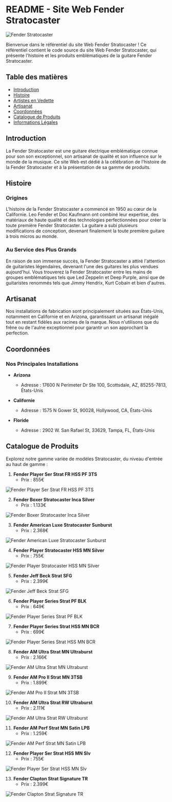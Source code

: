# README - Site Web Fender Stratocaster

![Fender Stratocaster](/strat.071636f3.webp)

Bienvenue dans le référentiel du site Web Fender Stratocaster ! Ce référentiel contient le code source du site Web Fender Stratocaster, qui présente l'histoire et les produits emblématiques de la guitare Fender Stratocaster.

## Table des matières
- [Introduction](#introduction)
- [Histoire](#histoire)
- [Artistes en Vedette](#artistes-en-vedette)
- [Artisanat](#artisanat)
- [Coordonnées](#coordonnées)
- [Catalogue de Produits](#catalogue-de-produits)
- [Informations Légales](#informations-légales)

## Introduction
La Fender Stratocaster est une guitare électrique emblématique connue pour son son exceptionnel, son artisanat de qualité et son influence sur le monde de la musique. Ce site Web est dédié à la célébration de l'histoire de la Fender Stratocaster et à la présentation de sa gamme de produits.

## Histoire
### Origines
L'histoire de la Fender Stratocaster a commencé en 1950 au cœur de la Californie. Leo Fender et Doc Kaufmann ont combiné leur expertise, des matériaux de haute qualité et des technologies perfectionnées pour créer la toute première Fender Stratocaster. La guitare a subi plusieurs modifications de conception, devenant finalement la toute première guitare à trois micros au monde.

### Au Service des Plus Grands
En raison de son immense succès, la Fender Stratocaster a attiré l'attention de guitaristes légendaires, devenant l'une des guitares les plus vendues aujourd'hui. Vous trouverez la Fender Stratocaster entre les mains de groupes emblématiques tels que Led Zeppelin et Deep Purple, ainsi que de guitaristes renommés tels que Jimmy Hendrix, Kurt Cobain et bien d'autres.

## Artisanat
Nos installations de fabrication sont principalement situées aux États-Unis, notamment en Californie et en Arizona, garantissant un artisanat inégalé tout en restant fidèles aux racines de la marque. Nous n'utilisons que du frêne ou de l'aulne exceptionnel pour garantir un son approchant la perfection.

## Coordonnées
### Nos Principales Installations
- **Arizona**
  - Adresse : 17600 N Perimeter Dr Ste 100, Scottsdale, AZ, 85255-7813, États-Unis

- **Californie**
  - Adresse : 1575 N Gower St, 90028, Hollywood, CA, États-Unis

- **Floride**
  - Adresse : 2902 W. San Rafael St, 33629, Tampa, FL, États-Unis

## Catalogue de Produits
Explorez notre gamme variée de modèles Stratocaster, du niveau d'entrée au haut de gamme :

1. **Fender Player Ser Strat FR HSS PF 3TS**
   - Prix : 855€

![Fender Player Ser Strat FR HSS PF 3TS](/1.95030118.webp)

2. **Fender Boxer Stratocaster Inca Silver**
   - Prix : 1.133€

![Fender Boxer Stratocaster Inca Silver](/2.871cd83c.webp)

3. **Fender American Luxe Stratocaster Sunburst**
   - Prix : 2.368€

![Fender American Luxe Stratocaster Sunburst](/3.a296c375.webp)

4. **Fender Player Stratocaster HSS MN Silver**
   - Prix : 755€

![Fender Player Stratocaster HSS MN Silver](/4.71e6f8d7.webp)

5. **Fender Jeff Beck Strat SFG**
   - Prix : 2.399€

![Fender Jeff Beck Strat SFG](/5.2eb1f42d.webp)

6. **Fender Player Series Strat PF BLK**
   - Prix : 649€

![Fender Player Series Strat PF BLK](/6.0e8df8a1.webp)

7. **Fender Player Series Strat HSS MN BCR**
   - Prix : 699€

![Fender Player Series Strat HSS MN BCR](/7.1e1f9864.webp)

8. **Fender AM Ultra Strat MN Ultraburst**
   - Prix : 2.166€

![Fender AM Ultra Strat MN Ultraburst](/8.e2c96519.webp)

9. **Fender AM Pro II Strat MN 3TSB**
   - Prix : 1.899€

![Fender AM Pro II Strat MN 3TSB](/10.2ec6559a.webp)

10. **Fender AM Ultra Strat RW Ultraburst**
    - Prix : 2.111€

![Fender AM Ultra Strat RW Ultraburst](/12.99e5fa8f.webp)

11. **Fender AM Perf Strat MN Satin LPB**
    - Prix : 1.259€

![Fender AM Perf Strat MN Satin LPB](/13.d984d57c.webp)

12. **Fender Player Ser Strat HSS MN Slv**
    - Prix : 755€

![Fender Player Ser Strat HSS MN Slv](/14.9cf27a3d.webp)

13. **Fender Clapton Strat Signature TR**
    - Prix : 2.399€

![Fender Clapton Strat Signature TR](/15.d085435b.webp)

